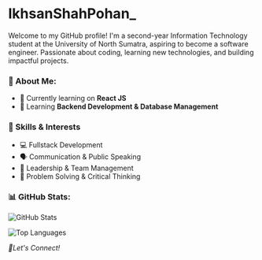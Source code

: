 # IkhsanShahPohan_
Welcome to my GitHub profile! I'm a second-year Information Technology student at the University of North Sumatra, aspiring to become a software engineer. Passionate about coding, learning new technologies, and building impactful projects.

### 🚀 About Me:
- 🔭 Currently learning on **React JS**
- 🌱 Learning **Backend Development & Database Management**

### 🎯 Skills & Interests
- 💻 Fullstack Development
- 🗣️ Communication & Public Speaking
- 👥 Leadership & Team Management
- 🧩 Problem Solving & Critical Thinking

### 📊 GitHub Stats:
<p>
  <img src="https://github-readme-stats.vercel.app/api?username=IkhsanShahPohan&show_icons=true&theme=dracula&count_private=true" alt="GitHub Stats" />
</p>

<p>
  <img src="https://github-readme-stats.vercel.app/api/top-langs/?username=IkhsanShahPohan&layout=compact&theme=dracula&count_private=true" alt="Top Languages" />
</p>

*🚀Let's Connect!*
